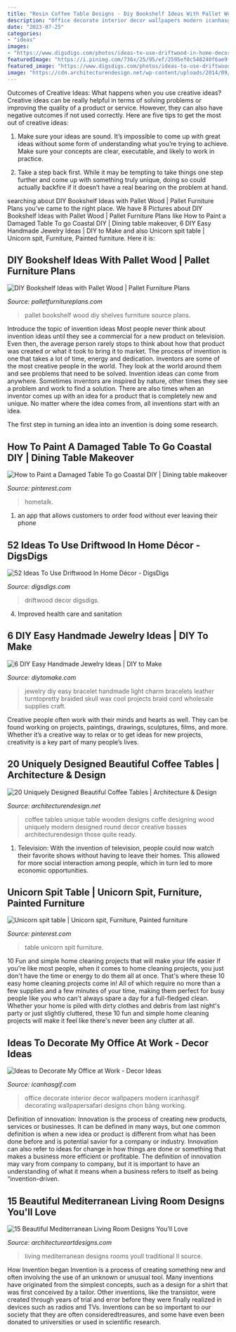 ```yaml
---
title: "Resin Coffee Table Designs - Diy Bookshelf Ideas With Pallet Wood"
description: "Office decorate interior decor wallpapers modern icanhasgif decorating wallpapersafari designs chọn bảng working"
date: "2023-07-25"
categories:
- "ideas"
images:
- "https://www.digsdigs.com/photos/ideas-to-use-driftwood-in-home-decor-35.jpg"
featuredImage: "https://i.pinimg.com/736x/25/95/ef/2595ef0c548240f6ae9f10965f392bb8.jpg"
featured_image: "https://www.digsdigs.com/photos/ideas-to-use-driftwood-in-home-decor-35.jpg"
image: "https://cdn.architecturendesign.net/wp-content/uploads/2014/09/20-large-wooden-coffee-table-e1410216850129.jpeg"
---
```



Outcomes of Creative Ideas: What happens when you use creative ideas?
Creative ideas can be really helpful in terms of solving problems or improving the quality of a product or service. However, they can also have negative outcomes if not used correctly. Here are five tips to get the most out of creative ideas:
1. Make sure your ideas are sound. It’s impossible to come up with great ideas without some form of understanding what you’re trying to achieve. Make sure your concepts are clear, executable, and likely to work in practice.

2. Take a step back first. While it may be tempting to take things one step further and come up with something truly unique, doing so could actually backfire if it doesn’t have a real bearing on the problem at hand.

	

		
searching about DIY Bookshelf Ideas with Pallet Wood | Pallet Furniture Plans you've came to the right place. We have 8 Pictures about DIY Bookshelf Ideas with Pallet Wood | Pallet Furniture Plans like How to Paint a Damaged Table To go Coastal DIY | Dining table makeover, 6 DIY Easy Handmade Jewelry Ideas | DIY to Make and also Unicorn spit table | Unicorn spit, Furniture, Painted furniture. Here it is:
		
    
## DIY Bookshelf Ideas With Pallet Wood | Pallet Furniture Plans

<img loading=lazy src="http://palletfurnitureplans.com/wp-content/uploads/2013/09/pallet-bookshelf-11.jpg" onerror="this.onerror=null;this.src='https://tse3.mm.bing.net/th?id=OIP.zMS_eV2-cdkiDsb-yINCJgHaJ3&amp;pid=15.1';" alt="DIY Bookshelf Ideas with Pallet Wood | Pallet Furniture Plans">

_Source: palletfurnitureplans.com_

>pallet bookshelf wood diy shelves furniture source plans. 

	

Introduce the topic of invention ideas
Most people never think about invention ideas until they see a commercial for a new product on television. Even then, the average person rarely stops to think about how that product was created or what it took to bring it to market. The process of invention is one that takes a lot of time, energy and dedication. Inventors are some of the most creative people in the world. They look at the world around them and see problems that need to be solved.
Invention ideas can come from anywhere. Sometimes inventors are inspired by nature, other times they see a problem and work to find a solution. There are also times when an inventor comes up with an idea for a product that is completely new and unique. No matter where the idea comes from, all inventions start with an idea.

The first step in turning an idea into an invention is doing some research.

    
## How To Paint A Damaged Table To Go Coastal DIY | Dining Table Makeover

<img loading=lazy src="https://i.pinimg.com/originals/47/61/e5/4761e5788a872cadc4605f774c5da8a8.jpg" onerror="this.onerror=null;this.src='https://tse1.mm.bing.net/th?id=OIP.c1hKAF5GtZYeDHF5PCB_WQHaJ3&amp;pid=15.1';" alt="How to Paint a Damaged Table To go Coastal DIY | Dining table makeover">

_Source: pinterest.com_

>hometalk. 

	

1. an app that allows customers to order food without ever leaving their phone

    
## 52 Ideas To Use Driftwood In Home Décor - DigsDigs

<img loading=lazy src="https://www.digsdigs.com/photos/ideas-to-use-driftwood-in-home-decor-35.jpg" onerror="this.onerror=null;this.src='https://tse2.mm.bing.net/th?id=OIP.rIEcS8OP17iq6vXUCIrKkgHaJ4&amp;pid=15.1';" alt="52 Ideas To Use Driftwood In Home Décor - DigsDigs">

_Source: digsdigs.com_

>driftwood decor digsdigs. 

	

4. Improved health care and sanitation 

    
## 6 DIY Easy Handmade Jewelry Ideas | DIY To Make

<img loading=lazy src="http://www.diytomake.com/wp-content/uploads/2015/08/charm-necklace.jpg" onerror="this.onerror=null;this.src='https://tse3.mm.bing.net/th?id=OIP.j7s0igpts1DJ8wzInlJEBQHaG_&amp;pid=15.1';" alt="6 DIY Easy Handmade Jewelry Ideas | DIY to Make">

_Source: diytomake.com_

>jewelry diy easy bracelet handmade light charm bracelets leather turntopretty braided skull wax cool projects braid cord wholesale supplies craft. 

	

Creative people often work with their minds and hearts as well. They can be found working on projects, paintings, drawings, sculptures, films, and more. Whether it’s a creative way to relax or to get ideas for new projects, creativity is a key part of many people’s lives.

    
## 20 Uniquely Designed Beautiful Coffee Tables | Architecture &amp; Design

<img loading=lazy src="https://cdn.architecturendesign.net/wp-content/uploads/2014/09/20-large-wooden-coffee-table-e1410216850129.jpeg" onerror="this.onerror=null;this.src='https://tse2.mm.bing.net/th?id=OIP.ackxDFbVCd_9szjSkP404wHaRe&amp;pid=15.1';" alt="20 Uniquely Designed Beautiful Coffee Tables | Architecture &amp; Design">

_Source: architecturendesign.net_

>coffee tables unique table wooden designs coffe designing wood uniquely modern designed round decor creative basses architecturendesign those quite ready. 

	

1. Television: With the invention of television, people could now watch their favorite shows without having to leave their homes. This allowed for more social interaction among people, which in turn led to more economic opportunities.

    
## Unicorn Spit Table | Unicorn Spit, Furniture, Painted Furniture

<img loading=lazy src="https://i.pinimg.com/736x/25/95/ef/2595ef0c548240f6ae9f10965f392bb8.jpg" onerror="this.onerror=null;this.src='https://tse2.mm.bing.net/th?id=OIP.7iulKz0BJlGjqjTm9Ci7iQHaJ3&amp;pid=15.1';" alt="Unicorn spit table | Unicorn spit, Furniture, Painted furniture">

_Source: pinterest.com_

>table unicorn spit furniture. 

	

10 Fun and simple home cleaning projects that will make your life easier
If you're like most people, when it comes to home cleaning projects, you just don't have the time or energy to do them all at once. That's where these 10 easy home cleaning projects come in! All of which require no more than a few supplies and a few minutes of your time, making them perfect for busy people like you who can't always spare a day for a full-fledged clean. Whether your home is piled with dirty clothes and debris from last night's party or just slightly cluttered, these 10 fun and simple home cleaning projects will make it feel like there's never been any clutter at all.

    
## Ideas To Decorate My Office At Work - Decor Ideas

<img loading=lazy src="https://www.icanhasgif.com/wp-content/uploads/2016/03/Ideas-to-Decorate-My-Office-at-Work-1024x681.jpg" onerror="this.onerror=null;this.src='https://tse2.mm.bing.net/th?id=OIP.eAqKyYAU1e7L9hf-UsTTpwHaE7&amp;pid=15.1';" alt="Ideas to Decorate My Office at Work - Decor Ideas">

_Source: icanhasgif.com_

>office decorate interior decor wallpapers modern icanhasgif decorating wallpapersafari designs chọn bảng working. 

	

Definition of innovation:
Innovation is the process of creating new products, services or businesses. It can be defined in many ways, but one common definition is when a new idea or product is different from what has been done before and is potential savior for a company or industry. Innovation can also refer to ideas for change in how things are done or something that makes a business more efficient or profitable. The definition of innovation may vary from company to company, but it is important to have an understanding of what it means when a business refers to itself as being “invention-driven.

    
## 15 Beautiful Mediterranean Living Room Designs You&#039;ll Love

<img loading=lazy src="https://www.architectureartdesigns.com/wp-content/uploads/2016/07/15-Beautiful-Mediterranean-Living-Room-Designs-Youll-Love-11.jpg" onerror="this.onerror=null;this.src='https://tse2.mm.bing.net/th?id=OIP.YNPFah0UQqGCs_hnAmmPBQHaFE&amp;pid=15.1';" alt="15 Beautiful Mediterranean Living Room Designs You&#039;ll Love">

_Source: architectureartdesigns.com_

>living mediterranean designs rooms youll traditional ll source. 

	

How Invention began
Invention is a process of creating something new and often involving the use of an unknown or unusual tool. Many inventions have originated from the simplest concepts, such as a design for a shirt that was first conceived by a tailor. Other inventions, like the transistor, were created through years of trial and error before they were finally realized in devices such as radios and TVs. Inventions can be so important to our society that they are often consideredtreasures, and some have even been donated to universities or used in scientific research.

